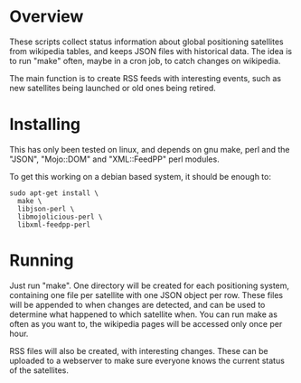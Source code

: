 # Overview

These scripts collect status information about global positioning
satellites from wikipedia tables, and keeps JSON files with
historical data. The idea is to run "make" often, maybe in a cron
job, to catch changes on wikipedia.

The main function is to create RSS feeds with interesting events,
such as new satellites being launched or old ones being retired.

# Installing

This has only been tested on linux, and depends on gnu make, perl
and the "JSON", "Mojo::DOM" and "XML::FeedPP" perl modules.

To get this working on a debian based system, it should be enough to:

    sudo apt-get install \
      make \
      libjson-perl \
      libmojolicious-perl \
      libxml-feedpp-perl

# Running

Just run "make". One directory will be created for each positioning
system, containing one file per satellite with one JSON object per
row. These files will be appended to when changes are detected,
and can be used to determine what happened to which satellite when.
You can run make as often as you want to, the wikipedia pages will
be accessed only once per hour.

RSS files will also be created, with interesting changes. These
can be uploaded to a webserver to make sure everyone knows the
current status of the satellites.
